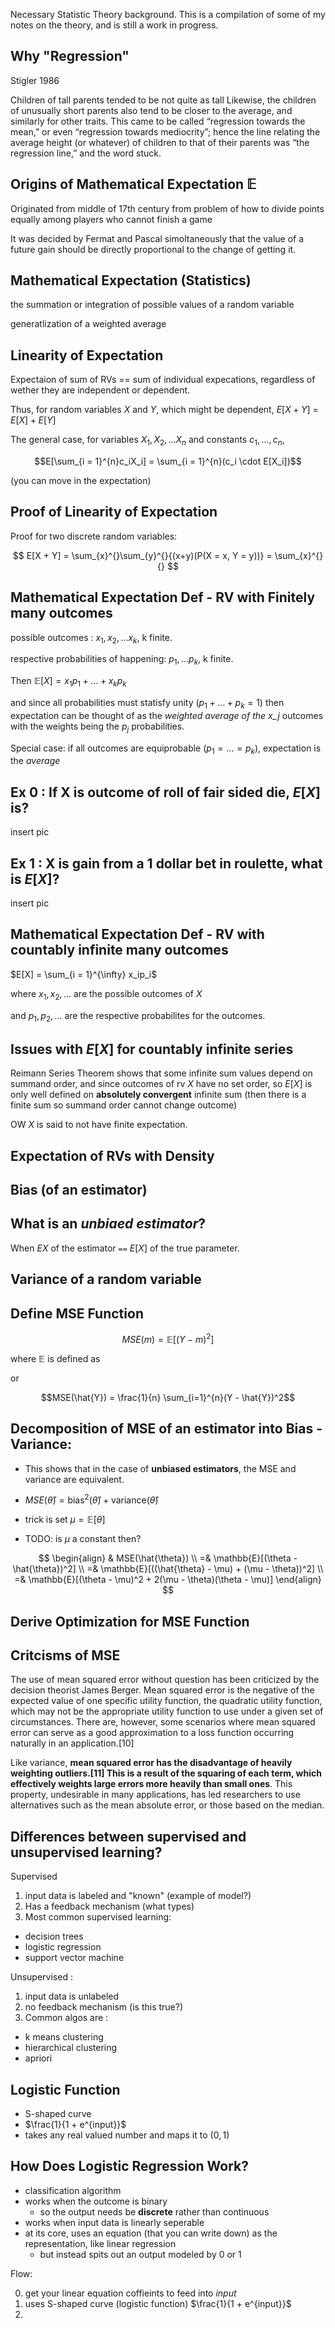Necessary Statistic Theory background. This is a compilation of some of my notes on the theory, and is still a work in progress. 

## Why "Regression"

Stigler 1986 

Children of tall parents tended to be not quite as tall 
Likewise, the children of unusually short parents also tend to be closer to the average, and similarly
for other traits. This came to be called “regression towards the mean,” or even “regression towards
mediocrity”; hence the line relating the average height (or whatever) of children to that of their
parents was “the regression line,” and the word stuck.

## Origins of Mathematical Expectation $\mathbb{E}$

Originated from middle of 17th century from problem of how to divide points equally among players who cannot finish a game

It was decided by Fermat and Pascal simoltaneously that the value of a future gain should be directly proportional to the change of getting it. 

## Mathematical Expectation (Statistics)

the summation or integration of possible values of a random variable

generatlization of a weighted average

## Linearity of Expectation 
Expectaion of sum of RVs == sum of individual expecations, regardless of wether they are independent or dependent. 

Thus, for random variables $X$ and $Y$, which might be dependent, $E[X + Y]$ = $E[X] + E[Y]$

The general case, for variables $X_1, X_2, \dots X_n$ and constants $c_1, \dots ,c_n$, 

$$E[\sum_{i = 1}^{n}c_iX_i] = \sum_{i = 1}^{n}(c_i \cdot  E[X_i])$$

(you can move in the expectation)

## Proof of Linearity of Expectation

Proof for two discrete random variables:

$$
E[X + Y] = \sum_{x}^{}\sum_{y}^{}{(x+y)(P(X = x, Y = y))}
= \sum_{x}^{}{}
$$

## Mathematical Expectation Def - RV with Finitely many outcomes

possible outcomes : $x_1,x_2, \dots x_k$, k finite. 

respective probabilities of happening:
$p_1, \dots p_k$, k finite. 

Then $\mathbb{E}[X] = x_1p_1 + \dots + x_kp_k$

and since all probabilities must statisfy unity ($p_1 + \dots + p_k = 1$) then expectation can be thought of as the *weighted average of the x_j* outcomes with the weights being the $p_j$ probabilities.

Special case: if all outcomes are equiprobable ($p_1 = \dots = p_k$), expectation is the *average*

## Ex 0 : If X is outcome of roll of fair sided die, $E[X]$ is?

insert pic

## Ex 1 : X is gain from a 1 dollar bet in roulette, what is $E[X]$?

insert pic

## Mathematical Expectation Def - RV with countably infinite many outcomes

$E[X] = \sum_{i = 1}^{\infty} x_ip_i$

where $x_1, x_2,\dots$ are the possible outcomes of $X$

and $p_1, p_2, \dots$ are the respective probabilites for the outcomes. 

## Issues with $E[X]$ for countably infinite series

Reimann Series Theorem shows that some infinite sum values depend on summand order, and since outcomes of rv $X$ have no set order, so $E[X]$ is only well defined on **absolutely convergent** infinite sum (then there is a finite sum so summand order cannot change outcome)

OW $X$ is said to not have finite expectation. 


## Expectation of RVs with Density



## Bias (of an estimator)


## What is an *unbiaed estimator*?

When $E{X}$ of the estimator  `==` $E[X]$ of the true parameter. 



## Variance of a random variable

## Define MSE Function 

$$MSE(m) = \mathbb{E}[(Y - m)^2]$$

where $\mathbb{E}$ is defined as 

or 

$$MSE(\hat{Y}) = \frac{1}{n} \sum_{i=1}^{n}(Y - \hat{Y})^2$$


## Decomposition of MSE of an estimator into Bias - Variance:

- This shows that in the case of **unbiased estimators**, the MSE and variance are equivalent. 

- $MSE(\hat{\theta}) = \text{bias}^2(\hat{\theta}) + \text{variance}(\hat{\theta})$

- trick is set $\mu = \mathbb{E}[\theta]$ 
- TODO: is $\mu$ a constant then?

$$ 
\begin{align}
& MSE(\hat{\theta}) \\
=&  \mathbb{E}[(\theta - \hat{\theta})^2] \\
=& \mathbb{E}[((\hat{\theta} - \mu) + (\mu - \theta))^2] \\
=& \mathbb{E}[(\theta - \mu)^2 + 2(\mu - \theta)(\theta - \mu)]
\end{align}
$$


## Derive Optimization for MSE Function 


## Critcisms of MSE 

The use of mean squared error without question has been criticized by the decision theorist James Berger. Mean squared error is the negative of the expected value of one specific utility function, the quadratic utility function, which may not be the appropriate utility function to use under a given set of circumstances. There are, however, some scenarios where mean squared error can serve as a good approximation to a loss function occurring naturally in an application.[10]

Like variance, **mean squared error has the disadvantage of heavily weighting outliers.[11] This is a result of the squaring of each term, which effectively weights large errors more heavily than small ones**. This property, undesirable in many applications, has led researchers to use alternatives such as the mean absolute error, or those based on the median.

## Differences between supervised and unsupervised learning?

Supervised

1. input data is labeled and "known" (example of model?)
2. Has a feedback mechanism (what types)
3. Most common supervised learning:
- decision trees 
- logistic regression
- support vector machine

Unsupervised :
1. input data is unlabeled 
2. no feedback mechanism (is this true?)
3. Common algos are : 
- k means clustering
- hierarchical clustering
- apriori


## Logistic Function 

- S-shaped curve 
- $\frac{1}{1 + e^{input}}$
- takes any real valued number and maps it to $(0,1)$


## How Does Logistic Regression Work?

- classification algorithm
- works when the outcome is binary
    - so the output needs be **discrete** rather than continuous
- works when input data is linearly seperable
- at its core, uses an equation (that you can write down) as the representation, like linear regression
    - but instead spits out an output modeled by 0 or 1

Flow:

0. get your linear equation coffieints to feed into $input$
1. uses S-shaped curve (logistic function) 
$\frac{1}{1 + e^{input}}$
2. 


